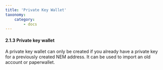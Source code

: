 ```yaml
---
title: 'Private Key Wallet'
taxonomy:
    category:
        - docs
---
```


#### 2.1.3 Private key wallet
A private key wallet can only be created if you already have a private key for a previously created NEM address. It can be used to import an old account or paperwallet.